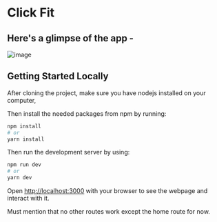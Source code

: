 # Click Fit

## Here's a glimpse of the app -

![image](https://github.com/ArshadChowdhury/click-fit-frontend/assets/86738490/462e8d0f-cb00-461c-8e50-95a898ff55f1)

## Getting Started Locally

After cloning the project, make sure you have nodejs installed on your computer,

Then install the needed packages from npm by running:

```bash
npm install
# or
yarn install
```

Then run the development server by using:

```bash
npm run dev
# or
yarn dev
```

Open [http://localhost:3000](http://localhost:3000) with your browser to see the webpage and interact with it.

Must mention that no other routes work except the home route for now.

